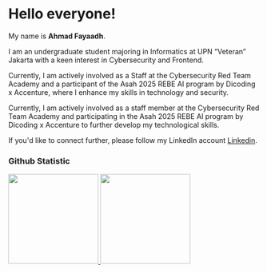 # Hello everyone! 
 
My name is **Ahmad Fayaadh**.<br>
 
I am an undergraduate student majoring in Informatics at UPN “Veteran” Jakarta with a keen interest in Cybersecurity and Frontend.<br>
 
Currently, I am actively involved as a Staff at the Cybersecurity Red Team Academy and a participant of the Asah 2025 REBE AI program by Dicoding x Accenture, where I enhance my skills in technology and security.<br>
 
Currently, I am actively involved as a staff member at the Cybersecurity Red Team Academy and participating in the Asah 2025 REBE AI program by Dicoding x Accenture to further develop my technological skills.<br>
 
If you'd like to connect further, please follow my LinkedIn account [Linkedin](https://www.linkedin.com/in/ahmad-fayaadh-baisa/).
 
### Github Statistic
<p align="left">
<a href="https://github.com/AhmadFayaadh">
  <img height="180em" src="https://github-readme-stats-eight-theta.vercel.app/api?username=AhmadFayaadh&show_icons=true&theme=algolia&include_all_commits=true&count_private=true"/>
  <img height="180em" src="https://github-readme-stats-eight-theta.vercel.app/api/top-langs/?username=AhmadFayaadh&layout=compact&layout=compact&theme=algolia"/>
</a>
</p>
